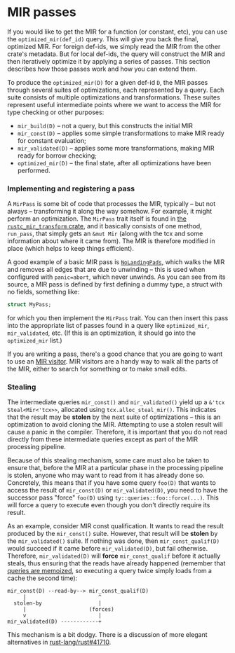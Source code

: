 # MIR passes

If you would like to get the MIR for a function (or constant, etc),
you can use the `optimized_mir(def_id)` query. This will give you back
the final, optimized MIR. For foreign def-ids, we simply read the MIR
from the other crate's metadata. But for local def-ids, the query will
construct the MIR and then iteratively optimize it by applying a
series of passes. This section describes how those passes work and how
you can extend them.

To produce the `optimized_mir(D)` for a given def-id `D`, the MIR
passes through several suites of optimizations, each represented by a
query. Each suite consists of multiple optimizations and
transformations. These suites represent useful intermediate points
where we want to access the MIR for type checking or other purposes:

- `mir_build(D)` – not a query, but this constructs the initial MIR
- `mir_const(D)` – applies some simple transformations to make MIR ready for
  constant evaluation;
- `mir_validated(D)` – applies some more transformations, making MIR ready for
  borrow checking;
- `optimized_mir(D)` – the final state, after all optimizations have been
  performed.

### Implementing and registering a pass

A `MirPass` is some bit of code that processes the MIR, typically –
but not always – transforming it along the way somehow. For example,
it might perform an optimization. The `MirPass` trait itself is found
in [the `rustc_mir_transform` crate][mirtransform], and it
basically consists of one method, `run_pass`, that simply gets an
`&mut Mir` (along with the tcx and some information about where it
came from). The MIR is therefore modified in place (which helps to
keep things efficient).

A good example of a basic MIR pass is [`NoLandingPads`], which walks
the MIR and removes all edges that are due to unwinding – this is
used when configured with `panic=abort`, which never unwinds. As you
can see from its source, a MIR pass is defined by first defining a
dummy type, a struct with no fields, something like:

```rust
struct MyPass;
```

for which you then implement the `MirPass` trait. You can then insert
this pass into the appropriate list of passes found in a query like
`optimized_mir`, `mir_validated`, etc. (If this is an optimization, it
should go into the `optimized_mir` list.)

If you are writing a pass, there's a good chance that you are going to
want to use an [MIR visitor]. MIR visitors are a handy way to walk all
the parts of the MIR, either to search for something or to make small
edits.

### Stealing

The intermediate queries `mir_const()` and `mir_validated()` yield up
a `&'tcx Steal<Mir<'tcx>>`, allocated using
`tcx.alloc_steal_mir()`. This indicates that the result may be
**stolen** by the next suite of optimizations – this is an
optimization to avoid cloning the MIR. Attempting to use a stolen
result will cause a panic in the compiler. Therefore, it is important
that you do not read directly from these intermediate queries except as
part of the MIR processing pipeline.

Because of this stealing mechanism, some care must also be taken to
ensure that, before the MIR at a particular phase in the processing
pipeline is stolen, anyone who may want to read from it has already
done so. Concretely, this means that if you have some query `foo(D)`
that wants to access the result of `mir_const(D)` or
`mir_validated(D)`, you need to have the successor pass "force"
`foo(D)` using `ty::queries::foo::force(...)`. This will force a query
to execute even though you don't directly require its result.

As an example, consider MIR const qualification. It wants to read the
result produced by the `mir_const()` suite. However, that result will
be **stolen** by the `mir_validated()` suite. If nothing was done,
then `mir_const_qualif(D)` would succeed if it came before
`mir_validated(D)`, but fail otherwise. Therefore, `mir_validated(D)`
will **force** `mir_const_qualif` before it actually steals, thus
ensuring that the reads have already happened (remember that
[queries are memoized](../query.html), so executing a query twice
simply loads from a cache the second time):

```text
mir_const(D) --read-by--> mir_const_qualif(D)
     |                       ^
  stolen-by                  |
     |                    (forces)
     v                       |
mir_validated(D) ------------+
```

This mechanism is a bit dodgy. There is a discussion of more elegant
alternatives in [rust-lang/rust#41710].

[rust-lang/rust#41710]: https://github.com/rust-lang/rust/issues/41710
[mirtransform]: https://doc.rust-lang.org/nightly/nightly-rustc/rustc_mir_transform/
<!--- TODO: Change NoLandingPads. [#1232](https://github.com/rust-lang/rustc-dev-guide/issues/1232) -->
[`NoLandingPads`]: https://doc.rust-lang.org/nightly/nightly-rustc/rustc_mir_transform/no_landing_pads/struct.NoLandingPads.html
[MIR visitor]: ./visitor.html

